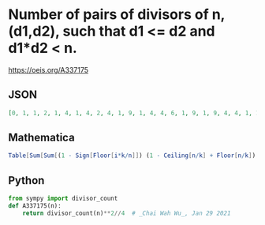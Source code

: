 # Number of pairs of divisors of n, \(d1,d2\), such that d1 <\= d2 and d1\*d2 < n\.
https://oeis.org/A337175
## JSON
```JSON
[0, 1, 1, 2, 1, 4, 1, 4, 2, 4, 1, 9, 1, 4, 4, 6, 1, 9, 1, 9, 4, 4, 1, 16, 2, 4, 4, 9, 1, 16, 1, 9, 4, 4, 4, 20, 1, 4, 4, 16, 1, 16, 1, 9, 9, 4, 1, 25, 2, 9, 4, 9, 1, 16, 4, 16, 4, 4, 1, 36, 1, 4, 9, 12, 4, 16, 1, 9, 4, 16, 1, 36, 1, 4, 9, 9, 4, 16, 1, 25, 6, 4, 1, 36, 4, 4]
```
## Mathematica
```Mathematica
Table[Sum[Sum[(1 - Sign[Floor[i*k/n]]) (1 - Ceiling[n/k] + Floor[n/k]) (1 - Ceiling[n/i] + Floor[n/i]), {i, k}], {k, n}], {n, 80}]
```
## Python
```Python
from sympy import divisor_count
def A337175(n):
    return divisor_count(n)**2//4  # _Chai Wah Wu_, Jan 29 2021
```

